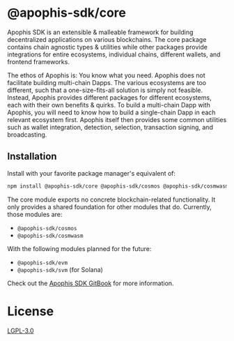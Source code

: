 # @apophis-sdk/core
Apophis SDK is an extensible & malleable framework for building decentralized applications on various blockchains. The core package contains chain agnostic types & utilities while other packages provide integrations for entire ecosystems, individual chains, different wallets, and frontend frameworks.

The ethos of Apophis is: You know what you need. Apophis does not facilitate building multi-chain Dapps. The various ecosystems are too different, such that a one-size-fits-all solution is simply not feasible. Instead, Apophis provides different packages for different ecosystems, each with their own benefits & quirks. To build a multi-chain Dapp with Apophis, you will need to know how to build a single-chain Dapp in each relevant ecosystem first. Apophis itself then provides some common utilities such as wallet integration, detection, selection, transaction signing, and broadcasting.

## Installation
Install with your favorite package manager's equivalent of:

```bash
npm install @apophis-sdk/core @apophis-sdk/cosmos @apophis-sdk/cosmwasm
```

The core module exports no concrete blockchain-related functionality. It only provides a shared foundation for other modules that do. Currently, those modules are:

- `@apophis-sdk/cosmos`
- `@apophis-sdk/cosmwasm`

With the following modules planned for the future:

- `@apophis-sdk/evm`
- `@apophis-sdk/svm` (for Solana)

Check out the [Apophis SDK GitBook](https://kirudev-oss.gitbook.io/apophis-sdk/) for more information.

# License
[LGPL-3.0](../../LICENSE)
